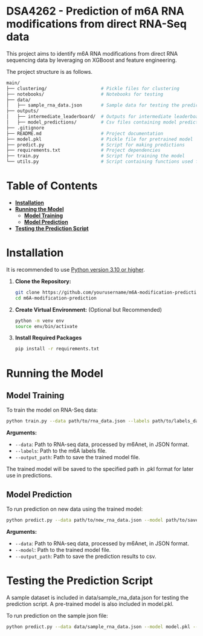 # DSA4262 - Prediction of m6A RNA modifications from direct RNA-Seq data

This project aims to identify m6A RNA modifications from direct RNA sequencing data by leveraging on XGBoost and feature engineering.

The project structure is as follows.

```bash
main/
├── clustering/                    # Pickle files for clustering
├── notebooks/                     # Notebooks for testing
├── data/
│   ├── sample_rna_data.json       # Sample data for testing the prediction script
├── outputs/
│   ├── intermediate_leaderboard/  # Outputs for intermediate leaderboard
│   ├── model_predictions/         # Csv files containing model prediction outputs
├── .gitignore
├── README.md                      # Project documentation
├── model.pkl                      # Pickle file for pretrained model
├── predict.py                     # Script for making predictions
├── requirements.txt               # Project dependencies
├── train.py                       # Script for training the model
└── utils.py                       # Script containing functions used for training and prediction
```


# Table of Contents
- **[Installation](#installation)**<br>
- **[Running the Model](#running-the-model)**<br>
  - **[Model Training](#model-training)**<br>
  - **[Model Prediction](#model-prediction)**<br>
- **[Testing the Prediction Script](#testing-the-prediction-script)**<br>

# Installation
It is recommended to use [Python version 3.10 or higher](https://www.python.org). 

1. **Clone the Repository:**
   ```bash
   git clone https://github.com/yourusername/m6A-modification-prediction.git
   cd m6A-modification-prediction

2. **Create Virtual Environment:** (Optional but Recommended)
   ```bash
   python -m venv env
   source env/bin/activate
   
3. **Install Required Packages**
   ```bash
   pip install -r requirements.txt

# Running the Model

## Model Training

To train the model on RNA-Seq data:
```bash
python train.py --data path/to/rna_data.json --labels path/to/labels_data.info --output_path path/to/save_model.pkl
```
**Arguments:**
* ``--data``: Path to RNA-seq data, processed by m6Anet, in JSON format.
* ``--labels``: Path to the m6A labels file.
* ``--output_path``: Path to save the trained model file.

The trained model will be saved to the specified path in .pkl format for later use in predictions.

## Model Prediction

To run prediction on new data using the trained model:
```bash
python predict.py --data path/to/new_rna_data.json --model path/to/save_model.pkl --output path/to/predictions.csv
```
**Arguments:**
* ``--data``: Path to RNA-seq data, processed by m6Anet, in JSON format.
* ``--model``: Path to the trained model file.
* ``--output_path``: Path to save the prediction results to csv.

# Testing the Prediction Script

A sample dataset is included in data/sample_rna_data.json for testing the prediction script.
A pre-trained model is also included in model.pkl.

To run prediction on the sample json file:
```bash
python predict.py --data data/sample_rna_data.json --model model.pkl --output outputs/model_predictions/sample_predictions.json
```

